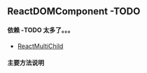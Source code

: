 ## <span id="reactdomcomponent">ReactDOMComponent -TODO</span>
>

#### 依赖 -TODO 太多了。。。
* [ReactMultiChild](#reactmultichild)

#### 主要方法说明
```javascript

```
